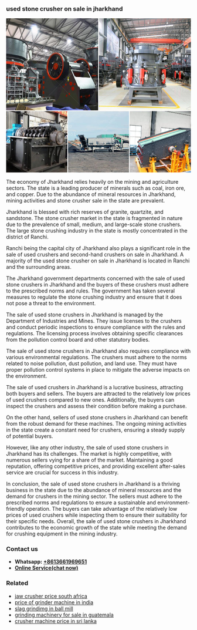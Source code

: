<h3>used stone crusher on sale in jharkhand</h3><img src='1708589069.jpg' alt=''><p>The economy of Jharkhand relies heavily on the mining and agriculture sectors. The state is a leading producer of minerals such as coal, iron ore, and copper. Due to the abundance of mineral resources in Jharkhand, mining activities and stone crusher sale in the state are prevalent.</p><p>Jharkhand is blessed with rich reserves of granite, quartzite, and sandstone. The stone crusher market in the state is fragmented in nature due to the prevalence of small, medium, and large-scale stone crushers. The large stone crushing industry in the state is mostly concentrated in the district of Ranchi.</p><p>Ranchi being the capital city of Jharkhand also plays a significant role in the sale of used crushers and second-hand crushers on sale in Jharkhand. A majority of the used stone crusher on sale in Jharkhand is located in Ranchi and the surrounding areas.</p><p>The Jharkhand government departments concerned with the sale of used stone crushers in Jharkhand and the buyers of these crushers must adhere to the prescribed norms and rules. The government has taken several measures to regulate the stone crushing industry and ensure that it does not pose a threat to the environment.</p><p>The sale of used stone crushers in Jharkhand is managed by the Department of Industries and Mines. They issue licenses to the crushers and conduct periodic inspections to ensure compliance with the rules and regulations. The licensing process involves obtaining specific clearances from the pollution control board and other statutory bodies.</p><p>The sale of used stone crushers in Jharkhand also requires compliance with various environmental regulations. The crushers must adhere to the norms related to noise pollution, dust pollution, and land use. They must have proper pollution control systems in place to mitigate the adverse impacts on the environment.</p><p>The sale of used crushers in Jharkhand is a lucrative business, attracting both buyers and sellers. The buyers are attracted to the relatively low prices of used crushers compared to new ones. Additionally, the buyers can inspect the crushers and assess their condition before making a purchase.</p><p>On the other hand, sellers of used stone crushers in Jharkhand can benefit from the robust demand for these machines. The ongoing mining activities in the state create a constant need for crushers, ensuring a steady supply of potential buyers.</p><p>However, like any other industry, the sale of used stone crushers in Jharkhand has its challenges. The market is highly competitive, with numerous sellers vying for a share of the market. Maintaining a good reputation, offering competitive prices, and providing excellent after-sales service are crucial for success in this industry.</p><p>In conclusion, the sale of used stone crushers in Jharkhand is a thriving business in the state due to the abundance of mineral resources and the demand for crushers in the mining sector. The sellers must adhere to the prescribed norms and regulations to ensure a sustainable and environment-friendly operation. The buyers can take advantage of the relatively low prices of used crushers while inspecting them to ensure their suitability for their specific needs. Overall, the sale of used stone crushers in Jharkhand contributes to the economic growth of the state while meeting the demand for crushing equipment in the mining industry.</p><h3>Contact us</h3><ul><li><strong>Whatsapp:&nbsp;<a href="https://wa.me/8613661969651">+8613661969651</a></strong></li><li><a href="https://swt.shibang-china.com/?git&amp;zhl&amp;used stone crusher on sale in jharkhand"><strong>Online Service(chat now)</strong></a></li></ul><h3>Related</h3><ul><li><a href='jaw crusher price south africa.md'>jaw crusher price south africa</a></li><li><a href='price of grinder machine in india.md'>price of grinder machine in india</a></li><li><a href='slag grindimg in ball mill.md'>slag grindimg in ball mill</a></li><li><a href='grinding machinery for sale in guatemala.md'>grinding machinery for sale in guatemala</a></li><li><a href='crusher machine price in sri lanka.md'>crusher machine price in sri lanka</a></li></ul>